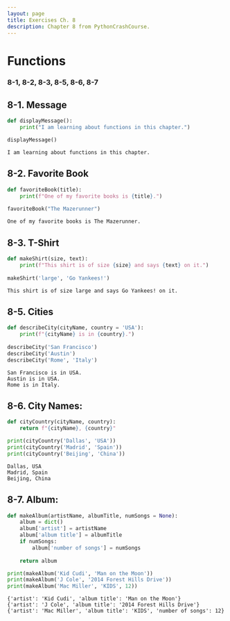 ```yaml
---
layout: page
title: Exercises Ch. 8
description: Chapter 8 from PythonCrashCourse. 
---
```



# Functions
### 8-1, 8-2, 8-3, 8-5, 8-6, 8-7 

## 8-1. Message


```python
def displayMessage():
    print("I am learning about functions in this chapter.")

displayMessage()
```

    I am learning about functions in this chapter.


## 8-2. Favorite Book


```python
def favoriteBook(title):
    print(f"One of my favorite books is {title}.")
    
favoriteBook("The Mazerunner")
```

    One of my favorite books is The Mazerunner.


## 8-3. T-Shirt


```python
def makeShirt(size, text):
    print(f"This shirt is of size {size} and says {text} on it.")
    
makeShirt('large', 'Go Yankees!')
```

    This shirt is of size large and says Go Yankees! on it.


## 8-5. Cities


```python
def describeCity(cityName, country = 'USA'):
    print(f"{cityName} is in {country}.")
    
describeCity('San Francisco')
describeCity('Austin')
describeCity('Rome', 'Italy')
```

    San Francisco is in USA.
    Austin is in USA.
    Rome is in Italy.


## 8-6. City Names:


```python
def cityCountry(cityName, country):
    return f"{cityName}, {country}"

print(cityCountry('Dallas', 'USA'))
print(cityCountry('Madrid', 'Spain'))
print(cityCountry('Beijing', 'China'))
```

    Dallas, USA
    Madrid, Spain
    Beijing, China


## 8-7. Album:


```python
def makeAlbum(artistName, albumTitle, numSongs = None):
    album = dict()
    album['artist'] = artistName
    album['album title'] = albumTitle
    if numSongs:
        album['number of songs'] = numSongs
    
    return album

print(makeAlbum('Kid Cudi', 'Man on the Moon'))
print(makeAlbum('J Cole', '2014 Forest Hills Drive'))
print(makeAlbum('Mac Miller', 'KIDS', 12))

```

    {'artist': 'Kid Cudi', 'album title': 'Man on the Moon'}
    {'artist': 'J Cole', 'album title': '2014 Forest Hills Drive'}
    {'artist': 'Mac Miller', 'album title': 'KIDS', 'number of songs': 12}

